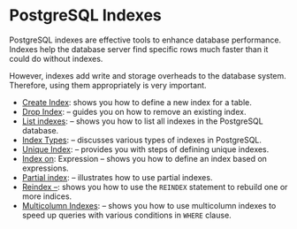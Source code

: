 # PostgreSQL Indexes

PostgreSQL indexes are effective tools to enhance database performance. Indexes help the database server find specific rows much faster than it could do without indexes.

However, indexes add write and storage overheads to the database system. Therefore, using them appropriately is very important. 

- [Create Index](101-create-indexes.md): shows you how to define a new index for a table.
- [Drop Index](https://): – guides you on how to remove an existing index.
- [List indexes](https://): – shows you how to list all indexes in the PostgreSQL database.
- [Index Types](https://): – discusses various types of indexes in PostgreSQL.
- [Unique Index](https://): – provides you with steps of defining unique indexes.
- [Index on](https://): Expression – shows you how to define an index based on expressions.
- [Partial index](https://): – illustrates how to use partial indexes.
- [Reindex –](https://): shows you how to use the `REINDEX` statement to rebuild one or more indices.
- [Multicolumn Indexes](https://): – shows you how to use multicolumn indexes to speed up queries with various conditions in `WHERE` clause.
